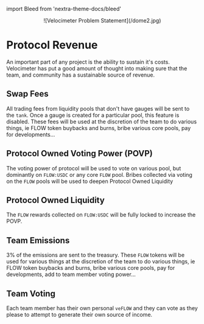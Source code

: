 import Bleed from 'nextra-theme-docs/bleed'

<Bleed>
<div align="center">
![Velocimeter Problem Statement](/dome2.jpg)
</div>
</Bleed>


# Protocol Revenue
An important part of any project is the ability to sustain it's costs. Velocimeter has put a good amount of thought into making sure that the team, and community
has a sustainable source of revenue.

## Swap Fees
All trading fees from liquidity pools that don't have gauges will be sent to the `tank`. Once a gauge is created for a particular pool, this feature is disabled. 
These fees will be used at the discretion of the team to do various things, ie FLOW token buybacks and burns, bribe various core pools, pay for developments...

## Protocol Owned Voting Power (POVP)
The voting power of protocol will be used to vote on various pool, but dominantly on `FLOW:USDC` or any core `FLOW` pool. Bribes collected via voting on the `FLOW` pools will be used to deepen Protocol Owned Liquidity

## Protocol Owned Liquidity
The `FLOW` rewards collected on `FLOW:USDC` will be fully locked to increase the POVP. 

## Team Emissions
3% of the emissions are sent to the treasury. These `FLOW` tokens will be used for various things at the discretion of the team to do various things, ie FLOW token buybacks and burns, bribe various core pools, pay for developments, add to team member voting power...

## Team Voting
Each team member has their own personal `veFLOW` and they can vote as they please to attempt to generate their own source of income. 